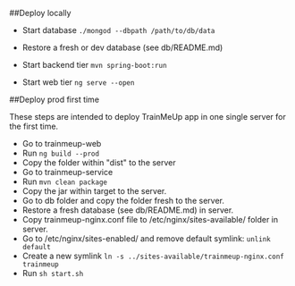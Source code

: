 
##Deploy locally

- Start database
`./mongod --dbpath /path/to/db/data`

- Restore a fresh or dev database (see db/README.md)

- Start backend tier
`mvn spring-boot:run`

- Start web tier
`ng serve --open`

##Deploy prod first time

These steps are intended to deploy TrainMeUp app in one single server for the first time.

- Go to trainmeup-web
- Run `ng build --prod`
- Copy the folder within "dist" to the server
- Go to trainmeup-service
- Run `mvn clean package`
- Copy the jar within target to the server.
- Go to db folder and copy the folder fresh to the server.
- Restore a fresh database (see db/README.md) in server.
- Copy trainmeup-nginx.conf file to /etc/nginx/sites-available/ folder in server.
- Go to /etc/nginx/sites-enabled/ and remove default symlink:
`unlink default`
- Create a new symlink
`ln -s ../sites-available/trainmeup-nginx.conf trainmeup`
- Run `sh start.sh`


